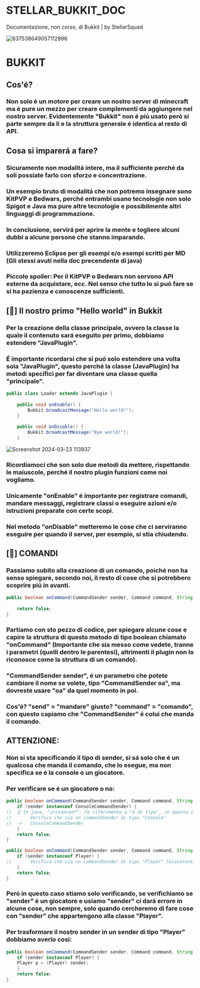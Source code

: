 # STELLAR_BUKKIT_DOC
Documentazione, non corso, di Bukkit | by StellarSquad

![637538649057112996](https://github.com/Tyranzx/STELLAR_BUKKIT_DOC/assets/70720366/4b01f9bc-80ab-46cf-a7f6-4db1813e9cd0)

# BUKKIT
## Cos'é?
### Non solo é un motore per creare un nostro server di minecraft ma é pure un mezzo per creare complementi da aggiungere nel nostro server. Evidentemente "Bukkit" non é piú usato peró si parte sempre da lí e la struttura generale é identica al resto di API.

## Cosa si imparerá a fare?
### Sicuramente non modalitá intere, ma il sufficiente perché da soli possiate farlo con sforzo e concentrazione.
### Un esempio bruto di modalitá che non potremo insegnare sono KitPVP e Bedwars, perché entrambi usano tecnologie non solo **Spigot** e **Java** ma pure altre tecnologie e possibilmente altri linguaggi di programmazione.
### 
### In conclusione, servirá per aprire la mente e togliere alcuni dubbi a alcune persone che stanno imparando.
### Utilizzeremo Eclipse per gli esempi e/o esempi scritti per MD (Gli stessi avuti nella doc precendente di java)
### Piccolo spoiler: Per il KitPVP o Bedwars non servono API esterne da acquistare, ecc. Nel senso che tutto lo si puó fare se si ha pazienza e conoscenze sufficienti.
###
## [👋] Il nostro primo "Hello world" in Bukkit
### Per la creazione della classe principale, ovvero la classe la quale il contenuto sará eseguito per primo, dobbiamo estendere "JavaPlugin".
### É importante ricordarsi che si puó solo estendere una volta sola "JavaPlugin", questo perché la classe (JavaPlugin) ha metodi specifici per far diventare una classe quella "principale".
```java
public class Loader extends JavaPlugin {
	
	public void onEnable() {
		Bukkit.broadcastMessage("Hello world!");
	}
	
	public void onDisable() {
		Bukkit.broadcastMessage("Bye world!");
	}
```
![Screenshot 2024-03-23 113937](https://github.com/Tyranzx/STELLAR_BUKKIT_DOC/assets/70720366/ab9977c8-c4a0-4885-a677-8aa4f839b240)
### Ricordiamoci che son solo due metodi da mettere, rispettando le maiuscole, perché il nostro plugin funzioni come noi vogliamo.
### Unicamente "onEnable" é importante per registrare comandi, mandare messaggi, registrare classi o eseguire azioni e/o istruzioni preparate con certe scopi.
### Nel metodo "onDisable" metteremo le cose che ci serviranno eseguire per quando il server, per esempio, si stia chiudendo.
## [🤖] COMANDI
### Passiamo subito alla creazione di un comando, poiché non ha senso spiegare, secondo noi, il resto di cose che si potrebbero scoprire piú in avanti.
```java
public boolean onCommand(CommandSender sender, Command command, String label, String[] args) {
		
	return false;
}
```
### Partiamo con sto pezzo di codice, per spiegare alcune cose e capire la struttura di questo metodo di tipo boolean chiamato "onCommand" (Importante che sia messo come vedete, tranne i parametri (quelli dentro le parentesi), altrimenti il plugin non lo riconosce come la struttura di un comando).
### "CommandSender sender", é un parametro che potete cambiare il nome se volete, tipo "CommandSender oa", ma dovreste usare "oa" da quel momento in poi.
### Cos'é? "send" = "mandare" giusto? "command" = "comando", con questo capiamo che "CommandSender" é colui che manda il comando.
## ATTENZIONE:
### Non si sta specificando il tipo di sender, si sá solo che é un qualcosa che manda il comando, che lo esegue, ma non specifica se é la console o un giocatore.
### Per verificare se é un giocatore o no:
```java
public boolean onCommand(CommandSender sender, Command command, String label, String[] args) {
	if (sender instanceof ConsoleCommandSender) {
//	☝ In java, "instanceof", fa riferimento a "é di tipo", in questo caso:
//  	 Verifica che sia un commandSender di tipo "Console"
// 	->   ConsoleCommandSender
	}
	return false;
}
```
```java
public boolean onCommand(CommandSender sender, Command command, String label, String[] args) {
	if (sender instanceof Player) {
//  	 Verifica che sia un commandSender di tipo "Player" (Giocatore)
	}
	return false;
}
```
### Peró in questo caso stiamo solo verificando, se verifichiamo se "sender" é un giocatore e usiamo "sender" ci dará errore in alcune cose, non sempre, solo quando cercheremo di fare cose con "sender" che appartengono alla classe "Player".
### Per trasformare il nostro sender in un sender di tipo "Player" dobbiamo averlo cosi:
```java
public boolean onCommand(CommandSender sender, Command command, String label, String[] args) {
	if (sender instanceof Player) {
	Player p = (Player) sender;
	}
	return false;
}
```
